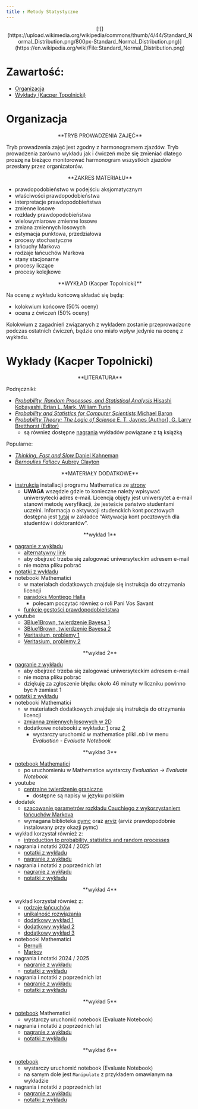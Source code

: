 ```yaml
---
title : Metody Statystyczne
---
```


<center>
[![](https://upload.wikimedia.org/wikipedia/commons/thumb/4/44/Standard_Normal_Distribution.png/800px-Standard_Normal_Distribution.png)](https://en.wikipedia.org/wiki/File:Standard_Normal_Distribution.png)
</center>



# Zawartość:

* [Organizacja](#organizacja)
* [Wykłady (Kacper Topolnicki)](#wykłady-kacper-topolnicki)



# Organizacja

<center>
**TRYB PROWADZENIA ZAJĘĆ**
</center>

Tryb prowadzenia zajęć jest zgodny z harmonogramem zjazdów. 
Tryb prowadzenia zarówno wykładu jak i ćwiczeń 
może się zmieniać dlatego proszę na bieżąco
monitorować harmonogram 
wszystkich zjazdów przesłany przez organizatorów.

<center>
**ZAKRES MATERIAŁU**
</center>

- prawdopodobieństwo w podejściu aksjomatycznym
- właściwości prawdopodobieństwa
- interpretacje prawdopodobieństwa
- zmienne losowe
- rozkłady prawdopodobieństwa
- wielowymiarowe zmienne losowe
- zmiana zmiennych losowych
- estymacja punktowa, przedziałowa
- procesy stochastyczne
- łańcuchy Markova
- rodzaje łańcuchów Markova
- stany stacjonarne
- procesy liczące
- procesy kolejkowe

<center>
**WYKŁAD (Kacper Topolnicki)**
</center>

Na ocenę z wykładu końcową składać się będą:

- kolokwium końcowe (50% oceny)
- ocena z ćwiczeń (50% oceny)

Kolokwium z zagadnień związanych z wykładem zostanie przeprowadzone podczas ostatnich ćwiczeń, 
będzie ono miało wpływ jedynie na ocenę z wykładu.




# Wykłady (Kacper Topolnicki)

<center>
**LITERATURA**
</center>

Podręczniki:

- [*Probability, Random Processes, and Statistical Analysis* Hisashi Kobayashi, Brian L. Mark, William Turin](https://www.cambridge.org/core/books/probability-random-processes-and-statistical-analysis/1909C657E4758038B54C4235B3AD0FDF)
- [*Probability and Statistics for Computer Scientists* Michael Baron](https://www.routledge.com/Probability-and-Statistics-for-Computer-Scientists/Baron/p/book/9781138044487)
- [*Probability Theory: The Logic of Science*  E. T. Jaynes (Author), G. Larry Bretthorst (Editor)](https://www.amazon.com/Probability-Theory-Science-T-Jaynes/dp/0521592712)
  - są równiez dostępne  [nagrania](https://youtube.com/playlist?list=PL9v9IXDsJkktefQzX39wC2YG07vw7DsQ_&si=SYkFZQd4WvUxzdRC) wykładów powiązane z tą książką

Popularne:

- [*Thinking, Fast and Slow* Daniel Kahneman](https://en.wikipedia.org/wiki/Thinking,_Fast_and_Slow)
- [*Bernoulies Fallacy* Aubrey Clayton](https://www.amazon.com/Bernoullis-Fallacy-Statistical-Illogic-Science/dp/0231199945)

<center>
**MATERIAŁY DODATKOWE**
</center>

- [instrukcja](https://fais.uj.edu.pl/documents/41628/5097967/OprogramowanieMathematica_na_Uniwersytecie_Jagiello%C5%84skim_2018.pdf/eca91225-a7c0-48fb-94a9-a08553de7fd7) installacji programu Mathematica
  ze [strony](https://fais.uj.edu.pl/dla-studentow/studia-z-mathematica)
  - **UWAGA** wszędzie gdzie to konieczne należy wpisywać uniwersytecki adres e-mail. Licencją objęty jest uniwersytet a e-mail stanowi metodę weryfikacji, że jesteście państwo studentami uczelni. Informacja o aktywacji studenckich kont pocztowych dostępna jest [tutaj](https://pomocit.uj.edu.pl/poczta_studenci) 
    w zakładce “Aktywacja kont pocztowych dla studentów i doktorantów”.

<center>
**wykład 1**
</center>

- [nagranie z wykładu](https://ujchmura-my.sharepoint.com/:v:/r/personal/kacper_topolnicki_uj_edu_pl/Documents/new_r/1-2023-10-14_08.26.32.mp4?csf=1&web=1&nav=eyJyZWZlcnJhbEluZm8iOnsicmVmZXJyYWxBcHAiOiJPbmVEcml2ZUZvckJ1c2luZXNzIiwicmVmZXJyYWxBcHBQbGF0Zm9ybSI6IldlYiIsInJlZmVycmFsTW9kZSI6InZpZXciLCJyZWZlcnJhbFZpZXciOiJNeUZpbGVzTGlua0RpcmVjdCJ9fQ&e=seN91E)
  - [alternatywny link](https://ujchmura-my.sharepoint.com/:v:/g/personal/kacper_topolnicki_uj_edu_pl/Ef98TsOBH21EpOW7a_Y-FnoB2BrPmXaKqZDP0Q-U2rZ4Lw)
  - aby obejrzeć trzeba się zalogować uniwersyteckim adresem e-mail
  - nie można pliku pobrać
- [notatki z wykładu](./start/pl/010_Nauczanie/005_Metody_Statystyczne/010_Wykłady_(Kacper_Topolnicki)/1.pdf)
- notebooki Mathematici
  - w materiałach dodatkowych znajduje się instrukcja do otrzymania licencji
  - [paradoks Montiego Halla](./start/pl/010_Nauczanie/005_Metody_Statystyczne/010_Wykłady_(Kacper_Topolnicki)/monty_hall.nb)
    - polecam poczytać równiez o roli Pani Vos Savant
  - [funkcje gęstości prawdopodobieństwa](./start/pl/010_Nauczanie/005_Metody_Statystyczne/010_Wykłady_(Kacper_Topolnicki)/fgp.nb)
- youtube
  - [3Blue1Brown, twierdzenie Bayesa 1](https://youtu.be/U_85TaXbeIo?si=SMrmKcbswmv4Lb71)
  - [3Blue1Brown, twierdzenie Bayesa 2](https://youtu.be/HZGCoVF3YvM?si=d1c0Pb1I9AgZLq_d)
  - [Veritasium, problemy 1](https://youtu.be/R13BD8qKeTg?si=wQyXEI_Yrd1VGhzJ)
  - [Veritasium, problemy 2](https://youtu.be/42QuXLucH3Q?si=Ruep1yX8AQ0pFfDl)

<center>
**wykład 2**
</center>

- [nagranie z wykładu](https://ujchmura-my.sharepoint.com/:v:/g/personal/kacper_topolnicki_uj_edu_pl/ERySq4MiHk9FmpQjtBUGmqIBrrEig1invy6xg9ZHyT4f_Q)
  - aby obejrzeć trzeba się zalogować uniwersyteckim adresem e-mail
  - nie można pliku pobrać
  - dziękuję za zgłoszenie błędu: około 46 minuty w liczniku powinno byc $h$ zamiast $1$
- [notatki z wykładu](./start/pl/010_Nauczanie/005_Metody_Statystyczne/010_Wykłady_(Kacper_Topolnicki)/2.pdf)
- notebooki Mathematici
  - w materiałach dodatkowych znajduje się instrukcja do otrzymania licencji
  - [zmianna zmiennych losowych w 2D](./start/pl/010_Nauczanie/005_Metody_Statystyczne/010_Wykłady_(Kacper_Topolnicki)/examples2.nb) 
  - dodatkowe notebooki z wykładu: [1](./start/pl/010_Nauczanie/005_Metody_Statystyczne/010_Wykłady_(Kacper_Topolnicki)/examples.nb) oraz [2](./start/pl/010_Nauczanie/005_Metody_Statystyczne/010_Wykłady_(Kacper_Topolnicki)/examples1.nb)
    - wystarczy uruchomić w mathematice pliki *.nb* i w menu *Evaluation - Evaluate Notebook*

<center>
**wykład 3**
</center>

- [notebook Mathematici](./start/pl/010_Nauczanie/005_Metody_Statystyczne/010_Wykłady_(Kacper_Topolnicki)/05_12_2020.nb)
  - po uruchomieniu w Mathematice wystarczy *Evaluation -> Evaluate Notebook*
- youtube
  - [centralne twierdzenie graniczne](https://youtu.be/zeJD6dqJ5lo?si=d1smDc3LzV7_uzhA)
    - dostępne są napisy w języku polskim
- dodatek
  - [szacowanie parametrów rozkładu Cauchiego z wykorzystaniem łańcuchów Markova](./start/pl/010_Nauczanie/005_Metody_Statystyczne/010_Wykłady_(Kacper_Topolnicki)/cauchy_pymc.py)
  - wymagana biblioteka [pymc](https://www.pymc.io/welcome.html) oraz [arviz](https://python.arviz.org/en/stable/) 
    (arviz prawdopodobnie instalowany przy okazji pymc)
- wykład korzystał również z:
  - [introduction to probability, statistics and random processes](https://www.probabilitycourse.com/)
- nagrania i notatki 2024 / 2025
  - [notatki z wykładu](./start/pl/010_Nauczanie/005_Metody_Statystyczne/010_Wykłady_(Kacper_Topolnicki)/ms_3_2024_2025.pdf)
  - [nagranie z wykładu](https://ujchmura.sharepoint.com/:v:/t/Section_578887_1/ETvhowl_ATJFtdr8u9hQPIYBl0fLkqByr8SkHLisdMi_YQ?e=nVGIbP&nav=eyJyZWZlcnJhbEluZm8iOnsicmVmZXJyYWxBcHAiOiJTdHJlYW1XZWJBcHAiLCJyZWZlcnJhbFZpZXciOiJTaGFyZURpYWxvZy1MaW5rIiwicmVmZXJyYWxBcHBQbGF0Zm9ybSI6IldlYiIsInJlZmVycmFsTW9kZSI6InZpZXcifX0%3D)
- nagrania i notatki z poprzednich lat
  - [nagranie z wykładu](https://ujchmura-my.sharepoint.com/:v:/g/personal/kacper_topolnicki_uj_edu_pl/EdR3X9a13fxNhbFXGGwTI9sBFe_yGXrUM5M15T8yQN8dRg?e=dHChaG)
    <!--- - jest kilka rzeczy do dodania dlatego zrobimy krótkie spotkanie na Ms Teams (nagramy i umieszczę tutaj) --->
  - [notatki z wykładu](./start/pl/010_Nauczanie/005_Metody_Statystyczne/010_Wykłady_(Kacper_Topolnicki)/wyklad_3.pdf)

<center>
**wykład 4**
</center>

- wykład korzystał również z:
  - [rodzaje łańcuchów](http://wwwf.imperial.ac.uk/~ejm/M3S4/NOTES3.pdf)
  - [unikalność rozwiązania](http://www.stat.yale.edu/~jtc5/251/readings/Basics%20of%20Applied%20Stochastic%20Processes_Serfozo.pdf) 
  - [dodatkowy wykład 1](https://mast.queensu.ca/~stat455/lecturenotes/set3.pdf)
  - [dodatkowy wykład 2](https://siamak.isoperimetric.info/teaching/markov/files/equilibrium-2.pdf)
  - [dodatkowy wykład 3](http://math.uchicago.edu/~may/REU2017/REUPapers/Freedman.pdf)
- notebooki Mathematici 
  - [Bernulli](./start/pl/010_Nauczanie/005_Metody_Statystyczne/010_Wykłady_(Kacper_Topolnicki)/20_12_2020.nb)
  - [Markov](./start/pl/010_Nauczanie/005_Metody_Statystyczne/010_Wykłady_(Kacper_Topolnicki)/20_12_2020_1.nb)
- nagrania i notatki 2024 / 2025
  - [nagranie z wykładu](https://ujchmura.sharepoint.com/:v:/t/Section_578887_1/EfPXwEXTyeNPixAZkLx23r0BKni2JWSGYCwhMweqgtUeEg?e=0ksFTj&nav=eyJyZWZlcnJhbEluZm8iOnsicmVmZXJyYWxBcHAiOiJTdHJlYW1XZWJBcHAiLCJyZWZlcnJhbFZpZXciOiJTaGFyZURpYWxvZy1MaW5rIiwicmVmZXJyYWxBcHBQbGF0Zm9ybSI6IldlYiIsInJlZmVycmFsTW9kZSI6InZpZXcifX0%3D)
  - [notatki z wykładu](./start/pl/010_Nauczanie/005_Metody_Statystyczne/010_Wykłady_(Kacper_Topolnicki)/ms_4_2024_2025.pdf)
- nagrania i notatki z poprzednich lat
  - [nagranie z wykładu](https://ujchmura-my.sharepoint.com/:v:/g/personal/kacper_topolnicki_uj_edu_pl/ERUnK5HhpQRJm6vAz1wvIOMB-dV6CH8OmZU7TyFEcU40iQ?e=PbtAyF)
  - [notatki z wykładu](./start/pl/010_Nauczanie/005_Metody_Statystyczne/010_Wykłady_(Kacper_Topolnicki)/20_12_2020.pdf)

<center>
**wykład 5**
</center>

- [notebook](./start/pl/010_Nauczanie/005_Metody_Statystyczne/010_Wykłady_(Kacper_Topolnicki)/autocorrelation.nb) Mathematici 
  - wystarczy uruchomić notebook (Evaluate Notebook)
- nagrania i notatki z poprzednich lat
  - [nagranie z wykładu](https://ujchmura-my.sharepoint.com/:v:/g/personal/kacper_topolnicki_uj_edu_pl/ESgo0-PppftKt6oLnx4561YBeWm8hRXuTRHnwoLyscFX6w?e=35pFRC)
  - [notatki z wykładu](./start/pl/010_Nauczanie/005_Metody_Statystyczne/010_Wykłady_(Kacper_Topolnicki)/wyklad_5.pdf)

<center>
**wykład 6**
</center>

- [notebook](./start/pl/010_Nauczanie/005_Metody_Statystyczne/010_Wykłady_(Kacper_Topolnicki)/infiniteMatrix.nb)
  - wystarczy uruchomić notebook (Evaluate Notebook)
  - na samym dole jest `Manipulate` z przykładem omawianym na wykładzie
- nagrania i notatki z poprzednich lat
  - [nagranie z wykładu](https://ujchmura-my.sharepoint.com/:v:/g/personal/kacper_topolnicki_uj_edu_pl/EW8XbmsK2HdMjL2rzV3EdqsBiiJgUB0z9pwQ0bko0tz09g?e=6ogGLi)
  - [notatki z wykładu](./start/pl/010_Nauczanie/005_Metody_Statystyczne/010_Wykłady_(Kacper_Topolnicki)/W6.pdf)

